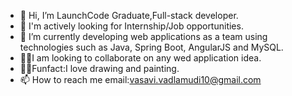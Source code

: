 - 👋 Hi, I’m LaunchCode Graduate,Full-stack developer.
- 👀 I'm actively looking for Internship/Job opportunities.
- 🌱 I’m currently developing web applications as a team using technologies such as Java, Spring Boot, AngularJS and MySQL.
- 👍🏼I am looking to collaborate on any wed application idea.
- ✍🏻Funfact:I love drawing and painting.
- 📫 How to reach me email:vasavi.vadlamudi10@gmail.com

<!---
vasavi7/vasavi7 is a ✨ special ✨ repository because its `README.md` (this file) appears on your GitHub profile.
You can click the Preview link to take a look at your changes.
--->
